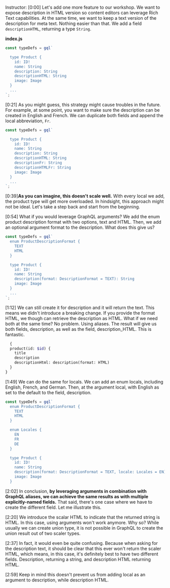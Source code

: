 Instructor: [0:00] Let's add one more feature to our workshop. We want to expose description in HTML version so content editors can leverage Rich Text capabilities. At the same time, we want to keep a text version of the description for meta text. Nothing easier than that. We add a field `descriptionHTML`, returning a type `String`.

**index.js**
```js
const typeDefs = gql`

  type Product {
    id: ID!
    name: String
    description: String
    descriptionHTML: String
    image: Image
  }
  ...
`;
```

[0:21] As you might guess, this strategy might cause troubles in the future. For example, at some point, you want to make sure the description can be created in English and French. We can duplicate both fields and append the local abbreviation, `Fr`.

```js
const typeDefs = gql`

  type Product {
    id: ID!
    name: String
    description: String
    descriptionHTML: String
    descriptionFr: String
    descriptionHTMLFr: String
    image: Image
  }
  ...
`;
```

[0:39]**As you can imagine, this doesn't scale well.** With every local we add, the product type will get more overloaded. In hindsight, this approach might not be ideal. Let's take a step back and start from the beginning.

[0:54] What if you would leverage GraphQL arguments? We add the enum product description format with two options, text and HTML. Then, we add an optional argument format to the description. What does this give us?

```js
const typeDefs = gql`
  enum ProductDescriptionFormat {
    TEXT
    HTML
  }

  type Product {
    id: ID!
    name: String
    description(format: DescriptionFormat = TEXT): String
    image: Image
  }
  ...
`;
```

[1:12] We can still create it for description and it will return the text. This means we didn't introduce a breaking change. If you provide the format HTML, we though can retrieve the description as HTML. What if we need both at the same time? No problem. Using aliases. The result will give us both fields, description, as well as the field, description_HTML. This is fantastic.

```graphql
  {
  product(id: $id) {
    title
    description
    descriptionHtml: description(format: HTML)
  }
}
```

[1:49] We can do the same for locals. We can add an enum locals, including English, French, and German. Then, at the argument local, with English as set to the default to the field, description.

```js
const typeDefs = gql`
  enum ProductDescriptionFormat {
    TEXT
    HTML
  }

  enum Locales {
    EN
    FR
    DE
  }

  type Product {
    id: ID!
    name: String
    description(format: DescriptionFormat = TEXT, locale: Locales = EN): String
    image: Image
  }
```
[2:02] In conclusion, **by leveraging arguments in combination with GraphQL aliases, we can achieve the same results as with multiple explicitly-named fields.** That said, there's one case where we have to create the different field. Let me illustrate this.

[2:20] We introduce the scalar HTML to indicate that the returned string is HTML. In this case, using arguments won't work anymore. Why so? While usually we can create union type, it is not possible in GraphQL to create the union result out of two scaler types.

[2:37] In fact, it would even be quite confusing. Because when asking for the description text, it should be clear that this ever won't return the scaler HTML, which means, in this case, it's definitely best to have two different fields. Description, returning a string, and description HTML returning HTML.

[2:59] Keep in mind this doesn't prevent us from adding local as an argument to description, while description HTML.

